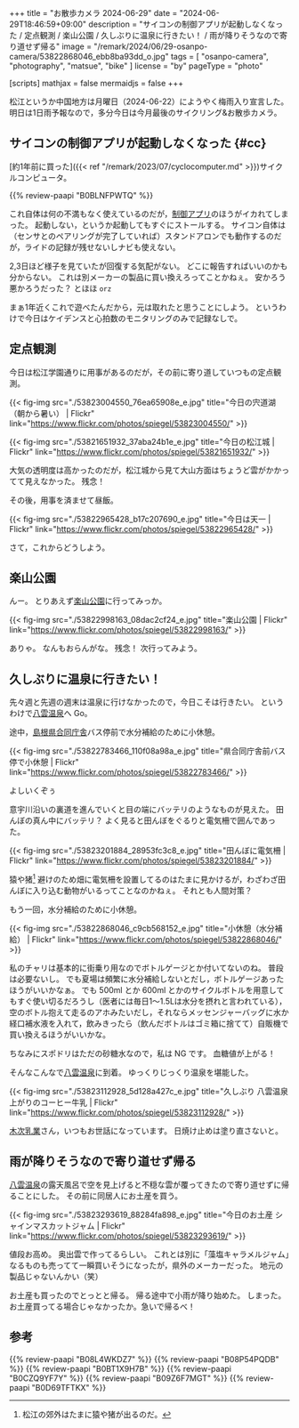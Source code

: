 +++
title = "お散歩カメラ 2024-06-29"
date =  "2024-06-29T18:46:59+09:00"
description = "サイコンの制御アプリが起動しなくなった / 定点観測 / 楽山公園 / 久しぶりに温泉に行きたい！ / 雨が降りそうなので寄り道せず帰る"
image = "/remark/2024/06/29-osanpo-camera/53822868046_ebb8ba93dd_o.jpg"
tags = [ "osanpo-camera", "photography", "matsue", "bike" ]
license = "by"
pageType = "photo"

[scripts]
  mathjax = false
  mermaidjs = false
+++

松江というか中国地方は月曜日（2024-06-22）にようやく梅雨入り宣言した。
明日は1日雨予報なので，多分今日は今月最後のサイクリング&お散歩カメラ。

## サイコンの制御アプリが起動しなくなった {#cc}

[約1年前に買った]({{< ref "/remark/2023/07/cyclocomputer.md" >}})サイクルコンピュータ。

{{% review-paapi "B0BLNFPWTQ" %}} <!-- trimm ROLLIN サイクルコンピュータ -->

これ自体は何の不満もなく使えているのだが，[制御アプリ](https://play.google.com/store/apps/details?id=bike.trimm.rideWithMe "trimm Cycling Center - Google Play")のほうがイカれてしまった。
起動しない，というか起動してもすぐにストールする。
サイコン自体は（センサとのペアリングが完了していれば）スタンドアロンでも動作するのだが，ライドの記録が残せないしナビも使えない。

2,3日ほど様子を見ていたが回復する気配がない。
どこに報告すればいいのかも分からない。
これは別メーカーの製品に買い換えろってことかねぇ。
安かろう悪かろうだった？ とほほ `orz`

まぁ1年近くこれで遊べたんだから，元は取れたと思うことにしよう。
というわけで今日はケイデンスと心拍数のモニタリングのみで記録なしで。

## 定点観測

今日は松江学園通りに用事があるのだが，その前に寄り道していつもの定点観測。

{{< fig-img src="./53823004550_76ea65908e_e.jpg" title="今日の宍道湖（朝から暑い） | Flickr" link="https://www.flickr.com/photos/spiegel/53823004550/" >}}

{{< fig-img src="./53821651932_37aba24b1e_e.jpg" title="今日の松江城 | Flickr" link="https://www.flickr.com/photos/spiegel/53821651932/" >}}

大気の透明度は高かったのだが，松江城から見て大山方面はちょうど雲がかかってて見えなかった。
残念！

その後，用事を済ませて昼飯。

{{< fig-img src="./53822965428_b17c207690_e.jpg" title="今日は天一 | Flickr" link="https://www.flickr.com/photos/spiegel/53822965428/" >}}

さて，これからどうしよう。

## 楽山公園

んー。
とりあえず[楽山公園]に行ってみっか。

{{< fig-img src="./53822998163_08dac2cf24_e.jpg" title="楽山公園 | Flickr" link="https://www.flickr.com/photos/spiegel/53822998163/" >}}

ありゃ。
なんもおらんがな。
残念！ 次行ってみよう。

## 久しぶりに温泉に行きたい！

先々週と先週の週末は温泉に行けなかったので，今日こそは行きたい。
というわけで[八雲温泉][八雲温泉ゆうあい熊野館]へ Go。

途中，[島根県合同庁舎][島根県松江合同庁舎]バス停前で水分補給のために小休憩。

{{< fig-img src="./53822783466_110f08a98a_e.jpg" title="県合同庁舎前バス停で小休憩 | Flickr" link="https://www.flickr.com/photos/spiegel/53822783466/" >}}

よしいくぞぅ

意宇川沿いの裏道を進んでいくと目の端にバッテリのようなものが見えた。
田んぼの真ん中にバッテリ？ よく見ると田んぼをぐるりと電気柵で囲んであった。

{{< fig-img src="./53823201884_28953fc3c8_e.jpg" title="田んぼに電気柵 | Flickr" link="https://www.flickr.com/photos/spiegel/53823201884/" >}}

猿や猪[^m1] 避けのため畑に電気柵を設置してるのはたまに見かけるが，わざわざ田んぼに入り込む動物がいるってことなのかねぇ。
それとも人間対策？

[^m1]: 松江の郊外はたまに猿や猪が出るのだ。

もう一回，水分補給のために小休憩。

{{< fig-img src="./53822868046_c9cb568152_e.jpg" title="小休憩（水分補給） | Flickr" link="https://www.flickr.com/photos/spiegel/53822868046/" >}}

私のチャリは基本的に街乗り用なのでボトルゲージとか付いてないのね。
普段は必要ないし。
でも夏場は頻繁に水分補給しないとだし，ボトルゲージあったほうがいいかなぁ。
でも 500ml とか 600ml とかのサイクルボトルを用意してもすぐ使い切るだろうし（医者には毎日1〜1.5Lは水分を摂れと言われている），空のボトル抱えて走るのアホみたいだし，それならメッセンジャーバッグに水か経口補水液を入れて，飲みきったら（飲んだボトルはゴミ箱に捨てて）自販機で買い換えるほうがいいかな。

ちなみにスポドリはただの砂糖水なので，私は NG です。
血糖値が上がる！

そんなこんなで[八雲温泉][八雲温泉ゆうあい熊野館]に到着。
ゆっくりじっくり温泉を堪能した。

{{< fig-img src="./53823112928_5d128a427c_e.jpg" title="久しぶり 八雲温泉上がりのコーヒー牛乳 | Flickr" link="https://www.flickr.com/photos/spiegel/53823112928/" >}}

[木次乳業]さん，いつもお世話になっています。
日焼け止めは塗り直さないと。

## 雨が降りそうなので寄り道せず帰る

[八雲温泉][八雲温泉ゆうあい熊野館]の露天風呂で空を見上げると不穏な雲が覆ってきたので寄り道せずに帰ることにした。
その前に同居人にお土産を買う。

{{< fig-img src="./53823293619_88284fa898_e.jpg" title="今日のお土産 シャインマスカットジャム | Flickr" link="https://www.flickr.com/photos/spiegel/53823293619/" >}}

値段お高め。
奥出雲で作ってるらしい。
これとは別に「藻塩キャラメルジャム」なるものも売ってて一瞬買いそうになったが，県外のメーカーだった。
地元の製品じゃないんかい（笑）

お土産も買ったのでとっとと帰る。
帰る途中で小雨が降り始めた。
しまった。
お土産買ってる場合じゃなかったか。急いで帰るべ！

[楽山公園]: https://goo.gl/maps/3KK9JieJ596Loa7E6
[島根県松江合同庁舎]: https://maps.app.goo.gl/D2vDj3PXdHHgyZmW8
[八雲温泉ゆうあい熊野館]: https://www.kumanokan.jp/ "八雲温泉ゆうあい熊野館"
[木次乳業]: https://www.kisuki-milk.co.jp/ "木次乳業"

## 参考

{{% review-paapi "B08L4WKDZ7" %}} <!-- PowerShot ZOOM -->
{{% review-paapi "B08P54PQDB" %}} <!-- メッセンジャーバッグ -->
{{% review-paapi "B0BT1X9H7B" %}} <!-- 日焼け止め ミストタイプ -->
{{% review-paapi "B0CZQ9YF7Y" %}} <!-- Tシャツ シャーロック・ホームズ 221B BAKER STREET -->
{{% review-paapi "B09Z6F7MGT" %}} <!-- OS-1 経口補水液 -->
{{% review-paapi "B0D69TFTKX" %}} <!-- Miracle soup MindaRyn 転スラ -->

